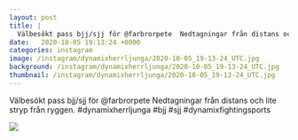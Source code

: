 ```yaml
---
layout: post
title: |
  Välbesökt pass bjj/sjj för @farbrorpete  Nedtagningar från distans och lite stryp från ryggen
date:   2020-10-05 19:13:24 +0000
categories: instagram
image: /instagram/dynamixherrljunga/2020-10-05_19-13-24_UTC.jpg
background: /instagram/dynamixherrljunga/2020-10-05_19-13-24_UTC.jpg
thumbnail: /instagram/dynamixherrljunga/2020-10-05_19-13-24_UTC.jpg
---
```

Välbesökt pass bjj/sjj för @farbrorpete  Nedtagningar från distans och lite stryp från ryggen. #dynamixherrljunga #bjj #sjj #dynamixfightingsports



<img src='/www-dynamix-herrljunga/instagram/dynamixherrljunga/2020-10-05_19-13-24_UTC.jpg' class='img-fluid' />
